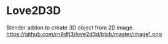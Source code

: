 # Love2D3D
Blender addon to create 3D object from 2D image.
<https://github.com/rn9dfj3/love2d3d/blob/master/image1.png>
